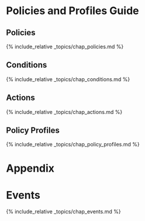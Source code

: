---
---

# Policies and Profiles Guide

## Policies

{% include_relative _topics/chap_policies.md %}

## Conditions

{% include_relative _topics/chap_conditions.md %}

## Actions

{% include_relative _topics/chap_actions.md %}

## Policy Profiles

{% include_relative _topics/chap_policy_profiles.md %}

# Appendix

# Events

{% include_relative _topics/chap_events.md %}
